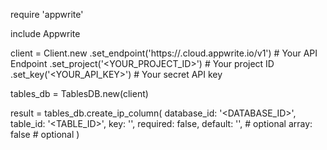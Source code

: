 require 'appwrite'

include Appwrite

client = Client.new
    .set_endpoint('https://<REGION>.cloud.appwrite.io/v1') # Your API Endpoint
    .set_project('<YOUR_PROJECT_ID>') # Your project ID
    .set_key('<YOUR_API_KEY>') # Your secret API key

tables_db = TablesDB.new(client)

result = tables_db.create_ip_column(
    database_id: '<DATABASE_ID>',
    table_id: '<TABLE_ID>',
    key: '',
    required: false,
    default: '', # optional
    array: false # optional
)
